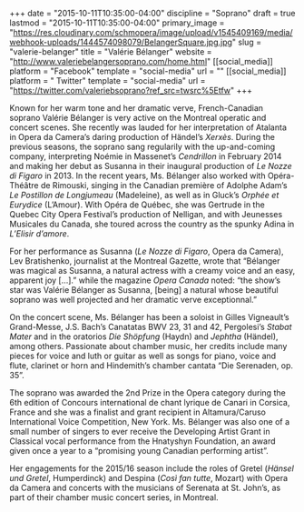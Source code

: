 +++
date = "2015-10-11T10:35:00-04:00"
discipline = "Soprano"
draft = true
lastmod = "2015-10-11T10:35:00-04:00"
primary_image = "https://res.cloudinary.com/schmopera/image/upload/v1545409169/media/webhook-uploads/1444574098079/BelangerSquare.jpg.jpg"
slug = "valerie-belanger"
title = "Valérie Bélanger"
website = "http://www.valeriebelangersoprano.com/home.html"
[[social_media]]
platform = "Facebook"
template = "social-media"
url = ""
[[social_media]]
platform = " Twitter"
template = "social-media"
url = "https://twitter.com/valeriebsoprano?ref_src=twsrc%5Etfw"
+++

Known for her warm tone and her dramatic verve, French-Canadian soprano Valérie Bélanger is very active on the Montreal operatic and concert scenes.  She recently was lauded for her interpretation of Atalanta in Opera da Camera’s daring production of Händel’s *Xerxès*.  During the previous seasons, the soprano sang regularily with the up-and-coming company, interpreting Noémie in Massenet’s *Cendrillon* in February 2014 and making her debut as Susanna in their inaugural production of *Le Nozze di Figaro* in 2013. In the recent years, Ms. Bélanger also worked with Opéra-Théâtre  de Rimouski, singing in the Canadian première of Adolphe Adam’s *Le Postillon de Longjumeau* (Madeleine), as well as in Gluck’s *Orphée et Eurydice* (L’Amour).  With Opéra de Québec, she was Gertrude in the Quebec City Opera Festival’s production of Nelligan, and with Jeunesses Musicales du Canada, she toured across the country as the spunky Adina in *L’Elisir d’amore*. 

For her performance as Susanna (*Le Nozze di Figaro*, Opera da Camera), Lev Bratishenko, journalist at the Montreal Gazette, wrote that “Bélanger was magical as Susanna, a natural actress with a creamy voice and an easy, apparent joy […].” while the magazine *Opera Canada* noted:  “the show’s star was Valérie Bélanger as Susanna, [being] a natural whose beautiful soprano was well projected and her dramatic verve exceptionnal.” 

On the concert scene, Ms. Bélanger has been a soloist in Gilles Vigneault’s Grand-Messe, J.S. Bach’s Canatatas BWV 23, 31 and 42, Pergolesi’s *Stabat Mater* and in the oratorios *Die Shöpfung* (Haydn) and *Jephtha* (Händel), among others.  Passionate about chamber music, her credits include many pieces for voice and luth or guitar as well as songs for piano, voice and flute, clarinet or horn and Hindemith’s chamber cantata “Die Serenaden, op. 35”. 

The soprano was awarded the 2nd Prize in the Opera category during the 6th edition of Concours international de chant lyrique de Canari in Corsica, France and she was a finalist and grant recipient in Altamura/Caruso International Voice Competition, New York.  Ms. Bélanger was also one of a small number of singers to ever receive the Developing Artist Grant in Classical vocal performance from the Hnatyshyn Foundation, an award given once a year to a “promising young Canadian performing artist”.  

Her engagements for the 2015/16 season include the roles of Gretel (*Hänsel und Gretel*, Humperdinck) and Despina (*Così fan tutte*, Mozart) with Opera da Camera and concerts with the musicians of Serenata at St. John’s, as part of their chamber music concert series, in Montreal.
